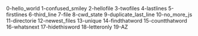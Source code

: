 0-hello_world
1-confused_smiley
2-hellofile
3-twofiles
4-lastlines
5-firstlines
6-third_line
7-file
8-cwd_state
9-duplicate_last_line
10-no_more_js
11-directorie
12-newest_files
13-unique
14-findthatword
15-countthatword
16-whatsnext
17-hidethisword
18-letteronly
19-AZ
